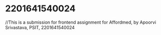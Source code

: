 # 2201641540024
//This is a submission for frontend assignment for Affordmed, by Apoorvi Srivastava, PSIT, 2201641540024
